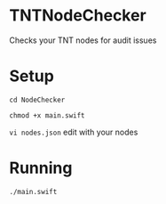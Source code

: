 # TNTNodeChecker
Checks your TNT nodes for audit issues

# Setup
```cd NodeChecker```

```chmod +x main.swift```

```vi nodes.json``` edit with your nodes

# Running
```./main.swift```
